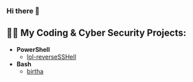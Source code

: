### Hi there 👋

<h2>👨‍💻 My Coding & Cyber Security Projects:</h2>

- <b>PowerShell</b>
  - [lol-reverseSSHell](https://github.com/ArronJablonowski/lol-reverseSSHell)
- <b>Bash</b>
  - [birtha](https://github.com/ArronJablonowski/birtha)

<!--
**ArronJablonowski/ArronJablonowski** is a ✨ _special_ ✨ repository because its `README.md` (this file) appears on your GitHub profile.

Here are some ideas to get you started:

- 🔭 I’m currently working on ...
- 🌱 I’m currently learning ...
- 👯 I’m looking to collaborate on ...
- 🤔 I’m looking for help with ...
- 💬 Ask me about ...
- 📫 How to reach me: ...
- 😄 Pronouns: ...
- ⚡ Fun fact: ...
-->

